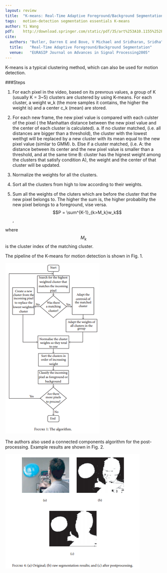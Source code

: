 ```yaml
---
layout: review
title:  "K-means: Real-Time Adaptive Foreground/Background Segmentation"
tags:   motion-detection segmentation essentials K-means
author: Yi Wang
pdf:    http://download.springer.com/static/pdf/35/art%253A10.1155%252FASP.2005.2292.pdf?originUrl=http%3A%2F%2Flink.springer.com%2Farticle%2F10.1155%2FASP.2005.2292&token2=exp=1491245713~acl=%2Fstatic%2Fpdf%2F35%2Fart%25253A10.1155%25252FASP.2005.2292.pdf%3ForiginUrl%3Dhttp%253A%252F%252Flink.springer.com%252Farticle%252F10.1155%252FASP.2005.2292*~hmac=7273e260e5e966f27710f47b30cc57e1f439ce47410fefa612cb6b681869ee24
cite:
  authors: "Butler, Darren E and Bove, V Michael and Sridharan, Sridha"
  title:   "Real-Time Adaptive Foreground/Background Segmentation"
  venue:   "EURASIP Journal on Advances in Signal Processing2005"
---
```


K-means is a typical clustering method, which can also be used for motion detection. 

###Steps
1. For each pixel in the video, based on its prevrous values, a group of K (usually K = 3~5) clusters are clustered by using K-means. For each cluster, a weight w_k (the more samples it contains, the higher the weight is) and a center c_k (mean) are stored.

2. For each new frame, the new pixel value is compared with each culster of the pixel ( the Manhattan distance between the new pixel value and the center of each cluster is calculated). 
	a. If no cluster matched, (i.e. all distances are bigger than a threshold), the cluster with the lowest weithgt will be replaced by a new cluster with its mean equal to the new pixel value (similar to GMM). 
	b. Else if a cluster matched, (i.e. A: the distance between its center and the new pixel value is smaller than a threshold, and at the same time B: cluster has the hignest weight among the clusters that satisfy condition A), the weight and the center of that cluster will be updated.

3. Normalize the weights for all the clusters.

4. Sort all the clusters from high to low according to their weights.

5. Sum all the weights of the cluters which are before the cluster that the new pixel belongs to. The higher the sum is, the higher probability the new pixel belongs to a foreground, vise versa.
$$P = \sum^{K-1}_{k>M_k}w_k$$,

where $$M_k$$ is the cluster index of the matching cluster.

The pipeline of the K-means for motion detection is shown in Fig. 1.

![](/video-analysis/images/Kmeans/Kmeans_pipeline.png)

The authors also used a connected components algorithm for the post-processing. Example results are shown in Fig. 2.

![](/video-analysis/images/Kmeans/Kmeans_result.png)
